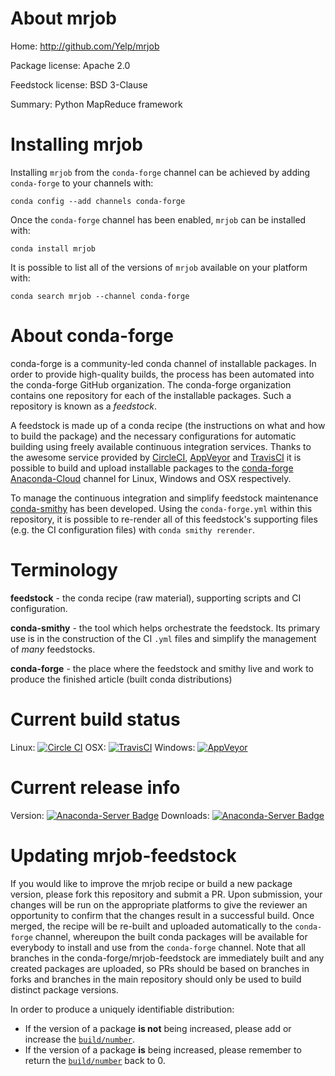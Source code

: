 About mrjob
===========

Home: http://github.com/Yelp/mrjob

Package license: Apache 2.0

Feedstock license: BSD 3-Clause

Summary: Python MapReduce framework



Installing mrjob
================

Installing `mrjob` from the `conda-forge` channel can be achieved by adding `conda-forge` to your channels with:

```
conda config --add channels conda-forge
```

Once the `conda-forge` channel has been enabled, `mrjob` can be installed with:

```
conda install mrjob
```

It is possible to list all of the versions of `mrjob` available on your platform with:

```
conda search mrjob --channel conda-forge
```



About conda-forge
=================

conda-forge is a community-led conda channel of installable packages.
In order to provide high-quality builds, the process has been automated into the
conda-forge GitHub organization. The conda-forge organization contains one repository
for each of the installable packages. Such a repository is known as a *feedstock*.

A feedstock is made up of a conda recipe (the instructions on what and how to build
the package) and the necessary configurations for automatic building using freely
available continuous integration services. Thanks to the awesome service provided by
[CircleCI](https://circleci.com/), [AppVeyor](http://www.appveyor.com/)
and [TravisCI](https://travis-ci.org/) it is possible to build and upload installable
packages to the [conda-forge](https://anaconda.org/conda-forge)
[Anaconda-Cloud](http://docs.anaconda.org/) channel for Linux, Windows and OSX respectively.

To manage the continuous integration and simplify feedstock maintenance
[conda-smithy](http://github.com/conda-forge/conda-smithy) has been developed.
Using the ``conda-forge.yml`` within this repository, it is possible to re-render all of
this feedstock's supporting files (e.g. the CI configuration files) with ``conda smithy rerender``.


Terminology
===========

**feedstock** - the conda recipe (raw material), supporting scripts and CI configuration.

**conda-smithy** - the tool which helps orchestrate the feedstock.
                   Its primary use is in the construction of the CI ``.yml`` files
                   and simplify the management of *many* feedstocks.

**conda-forge** - the place where the feedstock and smithy live and work to
                  produce the finished article (built conda distributions)

Current build status
====================

Linux: [![Circle CI](https://circleci.com/gh/conda-forge/mrjob-feedstock.svg?style=shield)](https://circleci.com/gh/conda-forge/mrjob-feedstock)
OSX: [![TravisCI](https://travis-ci.org/conda-forge/mrjob-feedstock.svg?branch=master)](https://travis-ci.org/conda-forge/mrjob-feedstock)
Windows: [![AppVeyor](https://ci.appveyor.com/api/projects/status/github/conda-forge/mrjob-feedstock?svg=True)](https://ci.appveyor.com/project/conda-forge/mrjob-feedstock/branch/master)

Current release info
====================
Version: [![Anaconda-Server Badge](https://anaconda.org/conda-forge/mrjob/badges/version.svg)](https://anaconda.org/conda-forge/mrjob)
Downloads: [![Anaconda-Server Badge](https://anaconda.org/conda-forge/mrjob/badges/downloads.svg)](https://anaconda.org/conda-forge/mrjob)


Updating mrjob-feedstock
========================

If you would like to improve the mrjob recipe or build a new
package version, please fork this repository and submit a PR. Upon submission,
your changes will be run on the appropriate platforms to give the reviewer an
opportunity to confirm that the changes result in a successful build. Once
merged, the recipe will be re-built and uploaded automatically to the
`conda-forge` channel, whereupon the built conda packages will be available for
everybody to install and use from the `conda-forge` channel.
Note that all branches in the conda-forge/mrjob-feedstock are
immediately built and any created packages are uploaded, so PRs should be based
on branches in forks and branches in the main repository should only be used to
build distinct package versions.

In order to produce a uniquely identifiable distribution:
 * If the version of a package **is not** being increased, please add or increase
   the [``build/number``](http://conda.pydata.org/docs/building/meta-yaml.html#build-number-and-string).
 * If the version of a package **is** being increased, please remember to return
   the [``build/number``](http://conda.pydata.org/docs/building/meta-yaml.html#build-number-and-string)
   back to 0.
